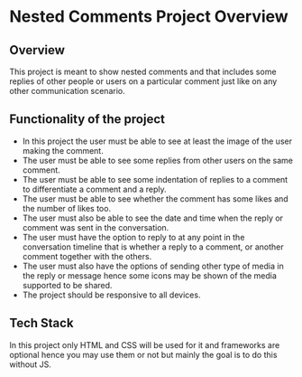 # Nested Comments Project Overview

## Overview
This project is meant to show nested comments and that includes some replies of other people or users on a particular comment just like on any other communication scenario.

## Functionality of the project
- In this project the user must be able to see at least the image of the user making the comment.
- The user must be able to see some replies from other users on the same comment.
- The user must be able to see some indentation of replies to a comment to differentiate a comment and a reply.
- The user must be able to see whether the comment has some likes and the number of likes too.
- The user must also be able to see the date and time when the reply or comment was sent in the conversation.
- The user must have the option to reply to at any point in the conversation timeline that is whether a reply to a comment, or another comment together with the others.
- The user must also have the options of sending other type of media in the reply or message hence some icons may be shown of the media supported to be shared.
- The project should be responsive to all devices.

## Tech Stack
In this project only HTML and CSS will be used for it and frameworks are optional hence you may use them or not but mainly the goal is to do this without JS.